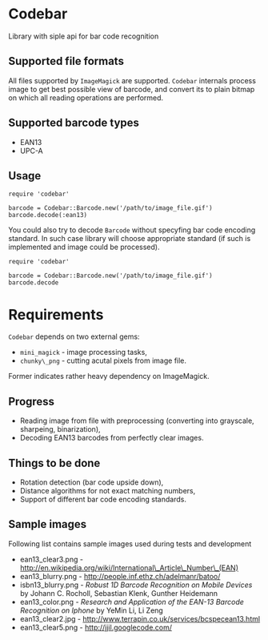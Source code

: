 # Codebar

Library with siple api for bar code recognition

## Supported file formats

All files supported by `ImageMagick` are supported. `Codebar` internals process image to get best possible view of barcode, and convert its to plain bitmap on which all reading operations are performed.

## Supported barcode types

* EAN13
* UPC-A

## Usage

    require 'codebar'

    barcode = Codebar::Barcode.new('/path/to/image_file.gif')
    barcode.decode(:ean13)

You could also try to decode `Barcode` without specyfing bar code encoding standard. In such case library will choose appropriate standard (if such is implemented and image could be processed).

    require 'codebar'

    barcode = Codebar::Barcode.new('/path/to/image_file.gif')
    barcode.decode

# Requirements

`Codebar` depends on two external gems:

 * `mini_magick` - image processing tasks,
 * `chunky\_png` - cutting acutal pixels from image file.

Former indicates rather heavy dependency on ImageMagick.

## Progress

 * Reading image from file with preprocessing (converting into grayscale, sharpeing, binarization),
 * Decoding EAN13 barcodes from perfectly clear images.

## Things to be done

 * Rotation detection (bar code upside down),
 * Distance algorithms for not exact matching numbers,
 * Support of different bar code encoding standards.

## Sample images

Following list contains sample images used during tests and development

 * ean13\_clear3.png - http://en.wikipedia.org/wiki/International\_Article\_Number\_(EAN)
 * ean13\_blurry.png - http://people.inf.ethz.ch/adelmanr/batoo/
 * isbn13\_blurry.png - _Robust 1D Barcode Recognition on Mobile Devices_ by Johann C. Rocholl, Sebastian Klenk, Gunther Heidemann
 * ean13\_color.png - _Research and Application of the EAN-13 Barcode Recognition on Iphone_ by YeMin Li, Li Zeng
 * ean13\_clear2.jpg - http://www.terrapin.co.uk/services/bcspecean13.html
 * ean13\_clear5.png - http://jjil.googlecode.com/
